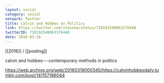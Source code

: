 ```yaml
---
layout: social
category: social
network: Twitter
title: Calvin and Hobbes on Politics
link: https://twitter.com/steinea/status/710192548963176448
twitterID: 710192548963176448
date: 2016-03-16
---
```


[[2016]] / [[posting]]

calvin and hobbes---contemporary methods in politics

<https://web.archive.org/web/20160319000345/https://calvinhobbesdaily.tumblr.com/post/141157196044>
